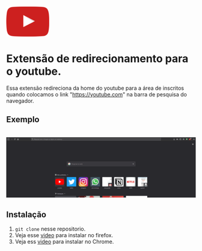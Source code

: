 <img src="https://github.com/enzocsantos18/youtube-extension/blob/master/icons/youtube.png" height="80" width=auto ><br>
# Extensão de redirecionamento para o youtube.
Essa extensão redireciona da home do youtube para a área de inscritos quando colocamos o link "https://youtube.com" na barra de pesquisa do navegador.


## Exemplo
<br><img src="https://github.com/enzocsantos18/youtube-extension/blob/master/icons/youtube.gif" height=auto width="auto" ><br>

## Instalação
1. `git clone` nesse repositorio.
2. Veja esse [video](https://www.youtube.com/watch?time_continue=3&v=cer9EUKegG4&feature=emb_title) para instalar no firefox.
3. Veja ess [video](https://www.youtube.com/watch?v=zcZO80ALOMg) para instalar no Chrome.
